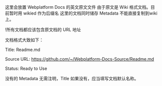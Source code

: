 这里会放置 Webplatform Docs 的英文原文文件
由于原文是 Wiki 格式文档。目前暂时用 wikied 作为后缀名
这里的文档同时储存 Metadata
不能直接复制到wiki上。

!所有文档都应该包含原文档的 URL 地址

文档格式大致如下：

Title:
  Readme.md
  
Source URL:
  https://github.com/~/Webplatform-Docs-Source/Readme.md

Status:
  Ready to Use

没有的 Metadata 无需注明，Title 如果没有，应当填写文档默认名称。
